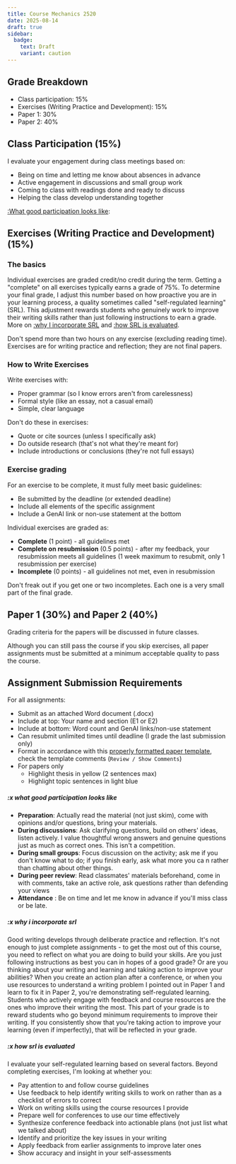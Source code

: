 ```yaml
---
title: Course Mechanics 2520
date: 2025-08-14
draft: true
sidebar:
  badge:
    text: Draft
    variant: caution
---
```


## Grade Breakdown

- Class participation: 15%
- Exercises (Writing Practice and Development): 15%
- Paper 1: 30%
- Paper 2: 40%

## Class Participation (15%)

I evaluate your engagement during class meetings based on:

- Being on time and letting me know about absences in advance
- Active engagement in discussions and small group work
- Coming to class with readings done and ready to discuss
- Helping the class develop understanding together

[:What good participation looks like](#x-what-good-participation-looks-like):

## Exercises (Writing Practice and Development) (15%)

### The basics

Individual exercises are graded credit/no credit during the term. Getting a "complete" on all exercises typically earns a grade of 75%. To determine your final grade, I adjust this number based on how proactive you are in your learning process, a quality sometimes called "self-regulated learning" (SRL). This adjustment rewards students who genuinely work to improve their writing skills rather than just following instructions to earn a grade. More on [:why I incorporate SRL](#x-why-i-incorporate-srl) and [:how SRL is evaluated](#x-how-srl-is-evaluated).

Don't spend more than two hours on any exercise (excluding reading time). Exercises are for writing practice and reflection; they are not final papers.

### How to Write Exercises

Write exercises with:

- Proper grammar (so I know errors aren't from carelessness)
- Formal style (like an essay, not a casual email)
- Simple, clear language

Don't do these in exercises:

- Quote or cite sources (unless I specifically ask)
- Do outside research (that's not what they're meant for)
- Include introductions or conclusions (they're not full essays)

### Exercise grading

For an exercise to be complete, it must fully meet basic guidelines:

- Be submitted by the deadline (or extended deadline)
- Include all elements of the specific assignment
- Include a GenAI link or non-use statement at the bottom

Individual exercises are graded as:

- **Complete** (1 point) - all guidelines met
- **Complete on resubmission** (0.5 points) - after my feedback, your resubmission meets all guidelines (1 week maximum to resubmit, only 1 resubmission per exercise)
- **Incomplete** (0 points) - all guidelines not met, even in resubmission

Don't freak out if you get one or two incompletes. Each one is a very small part of the final grade.

## Paper 1 (30%) and Paper 2 (40%)

Grading criteria for the papers will be discussed in future classes.

Although you can still pass the course if you skip exercises, all paper assignments must be submitted at a minimum acceptable quality to pass the course.

## Assignment Submission Requirements

For all assignments:

- Submit as an attached Word document (.docx)
- Include at top: Your name and section (E1 or E2)
- Include at bottom: Word count and GenAI links/non-use statement
- Can resubmit unlimited times until deadline (I grade the last submission only)
- Format in accordance with this [properly formatted paper template](/downloads/ntw2029-paper.docx), check the template comments (`Review / Show Comments`)
- For papers only
	- Highlight thesis in yellow (2 sentences max)
	- Highlight topic sentences in light blue

##### :x what good participation looks like

- **Preparation**: Actually read the material (not just skim), come with opinions and/or questions, bring your materials.
- **During discussions**: Ask clarifying questions, build on others' ideas, listen actively. I value thoughtful wrong answers and genuine questions just as much as correct ones. This isn't a competition.
- **During small groups**: Focus discussion on the activity; ask me if you don't know what to do; if you finish early, ask what more you ca n rather than chatting about other things.
- **During peer review**: Read classmates' materials beforehand, come in with comments, take an active role, ask questions rather than defending your views
- **Attendance** : Be on time and let me know in advance if you'll miss class or be late.

##### :x why i incorporate srl

Good writing develops through deliberate practice and reflection. It's not enough to just complete assignments - to get the most out of this course, you need to reflect on what you are doing to build your skills. Are you just following instructions as best you can in hopes of a good grade? Or are you thinking about your writing and learning and taking action to improve your abilities?
When you create an action plan after a conference, or when you use resources to understand a writing problem I pointed out in Paper 1 and learn to fix it in Paper 2, you're demonstrating self-regulated learning. Students who actively engage with feedback and course resources are the ones who improve their writing the most.
This part of your grade is to reward students who go beyond minimum requirements to improve their writing. If you consistently show that you're taking action to improve your learning (even if imperfectly), that will be reflected in your grade.

##### :x how srl is evaluated

I evaluate your self-regulated learning based on several factors. Beyond completing exercises, I'm looking at whether you:

- Pay attention to and follow course guidelines
- Use feedback to help identify writing skills to work on rather than as a checklist of errors to correct
- Work on writing skills using the course resources I provide
- Prepare well for conferences to use our time effectively
- Synthesize conference feedback into actionable plans (not just list what we talked about)
- Identify and prioritize the key issues in your writing
- Apply feedback from earlier assignments to improve later ones
- Show accuracy and insight in your self-assessments
